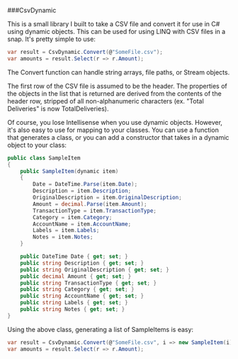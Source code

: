 ###CsvDynamic

This is a small library I built to take a CSV file and convert it for use in C# using dynamic objects. This can
be used for using LINQ with CSV files in a snap. It's pretty simple to use:

```c#
var result = CsvDynamic.Convert(@"SomeFile.csv");
var amounts = result.Select(r => r.Amount);
```

The Convert function can handle string arrays, file paths, or Stream objects.

The first row of the CSV file is assumed to be the header. The properties of the objects in the list that is 
returned are derived from the contents of the header row, stripped of all non-alphanumeric characters (ex. "Total Deliveries"
is now TotalDeliveries).

Of course, you lose Intellisense when you use dynamic objects. However, it's also easy to use for mapping to your classes. 
You can use a function that generates a class, or you can add a constructor that takes in a dynamic object to your class:

```c#
public class SampleItem
{
    public SampleItem(dynamic item)
    {
        Date = DateTime.Parse(item.Date);
        Description = item.Description;
        OriginalDescription = item.OriginalDescription;
        Amount = decimal.Parse(item.Amount);
        TransactionType = item.TransactionType;
        Category = item.Category;
        AccountName = item.AccountName;
        Labels = item.Labels;
        Notes = item.Notes;
    }

    public DateTime Date { get; set; }
    public string Description { get; set; }
    public string OriginalDescription { get; set; }
    public decimal Amount { get; set; }
    public string TransactionType { get; set; }
    public string Category { get; set; }
    public string AccountName { get; set; }
    public string Labels { get; set; }
    public string Notes { get; set; }
}
```

Using the above class, generating a list of SampleItems is easy:

```c#
var result = CsvDynamic.Convert(@"SomeFile.csv", i => new SampleItem(i));
var amounts = result.Select(r => r.Amount);
```